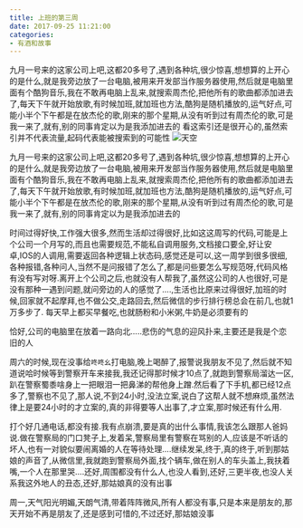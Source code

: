 ```yaml
---
title: 上班的第三周
date: 2017-09-25 11:21:00
categories: 
- 有酒和故事
---
```

九月一号来的这家公司上吧,这都20多号了,遇到各种坑,很少惊喜,想想算的上开心的是什么,就是我旁边放了一台电脑,被用来开发部当作服务器使用,然后就是电脑里面有个酷狗音乐,我在不敢再电脑上乱来,就搜索周杰伦,把他所有的歌曲都添加进去了,每天下午就开始放歌,有时候加班,就加班也方法,酷狗是随机播放的,运气好点,可能小半个下午都是在放杰伦的歌,刚来的那个星期,从没有听到过有周杰伦的歌,可是我一来了,就有,别的同事肯定以为是我添加进去的
看这索引还是很开心的,虽然索引并不代表流量,起码代表能被搜索到的可能性
![天空](https://cdn.jsdelivr.net/gh/YangAnLin/images/copy_20201213151514.png)
<!-- more -->

九月一号来的这家公司上吧,这都20多号了,遇到各种坑,很少惊喜,想想算的上开心的是什么,就是我旁边放了一台电脑,被用来开发部当作服务器使用,然后就是电脑里面有个酷狗音乐,我在不敢再电脑上乱来,就搜索周杰伦,把他所有的歌曲都添加进去了,每天下午就开始放歌,有时候加班,就加班也方法,酷狗是随机播放的,运气好点,可能小半个下午都是在放杰伦的歌,刚来的那个星期,从没有听到过有周杰伦的歌,可是我一来了,就有,别的同事肯定以为是我添加进去的

时间过得好快,工作强大很多,然而生活却过得很好,比如这这周写的代码,可能是上个公司一个月写的,而且也需要规范,不能私自调用服务,文档接口要全,好让安卓,IOS的人调用,需要返回各种逻辑上状态码,感觉还是可以,这一周学到很多很细,各种报错,各种问人,当然不是问报错了怎么了,都是问些要怎么写规范呀,代码风格有没有写对呀.离开上个公司之后,也就没有人帮我了,虽然这公司的人也很好,可是没有那种一遇到问题,就问旁边的人的感觉了....,生活也比原来过得很好,加班的时候,回家就不起摩拜,也不做公交,走路回去,然后微信的步行排行榜总会在前几,也就1万多步了. 每天早上都买早餐吃,也就肠粉和小米粥,牛奶是必须要有的

恰好,公司的电脑里在放着一路向北.....悲伤的气息的迎风扑来,主要还是我是个恋旧的人

周六的时候,现在没事给`咚咚幺`打电脑,晚上喝醉了,报警说我朋友不见了,然后就不知道说哈时候等到警察开车来接我,我还记得那时候才10点了,就跑到警察局溜达一区,趴在警察蜀黍啥身上一把眼泪一把鼻涕的帮他身上蹭.然后看了下手机,都已经12点多了,警察也不见了,那人说,不到24小时,没法立案,说白了这帮人就不想麻烦,虽然法律上是要24小时的才立案的,真的非得要等人出事了,才立案,那时候还有什么用.

打个好几通电话,都没有接.我有点崩溃,要是真的出什么事情,我该怎么跟那人爸妈说.做在警察局的门口凳子上,发着呆,警察局里有警察在骂别的人,应该是不听话的坏人,也有一对貌似要闹离婚的人在等待处理....继续发呆,终于,真的终于,听到那姑娘的声音了,从微信里,我就跑到警察局外面,找个辆车,做在别人的车头盖上,我扶着嘴,一个人在那里哭....还好,周围都没有什么人,也没人看到,还好,三更半夜,也没人关系我这外地人的丑态,还好,那姑娘真的没有出事

周一,天气阳光明媚,天朗气清,带着阵阵微风,所有人都没有事,只是本来是朋友的,那天开始不再是朋友了,还是感到可惜的,不过还好,那姑娘没事



